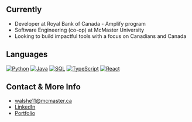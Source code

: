 ## Currently

- Developer at Royal Bank of Canada - Amplify program
- Software Engineering (co-op) at McMaster University
- Looking to build impactful tools with a focus on Canadians and Canada

## Languages

[![Python](https://img.shields.io/badge/python-3670A0?style=for-the-badge&logo=python&logoColor=white&style=flat-square)](#)
[![Java](https://img.shields.io/badge/Java-3178C6?style=for-the-badge&logo=openjdk&logoColor=white&style=flat-square)](#)
[![SQL](https://img.shields.io/badge/SQL-3670A0?style=for-the-badge&logo=database&logoColor=white&style=flat-square)](#)
[![TypeScript](https://img.shields.io/badge/TypeScript-3178C6?logo=typescript&logoColor=fff)](#)
[![React](https://img.shields.io/badge/React-%2320232a.svg?logo=react&logoColor=%2361DAFB)](#)

## Contact & More Info

- walshe11@mcmaster.ca
- [LinkedIn](https://www.linkedin.com/in/ethanwalsh03/)
- [Portfolio](https://ethanwalsh.ca)
